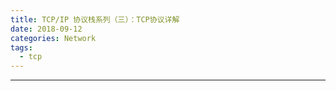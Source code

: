```yaml
---
title: TCP/IP 协议栈系列（三）：TCP协议详解
date: 2018-09-12 
categories: Network
tags:
  - tcp
---
```

----------------------------------